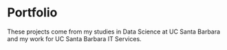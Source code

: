 # Portfolio
These projects come from my studies in Data Science at UC Santa Barbara and my work for UC Santa Barbara IT Services.
